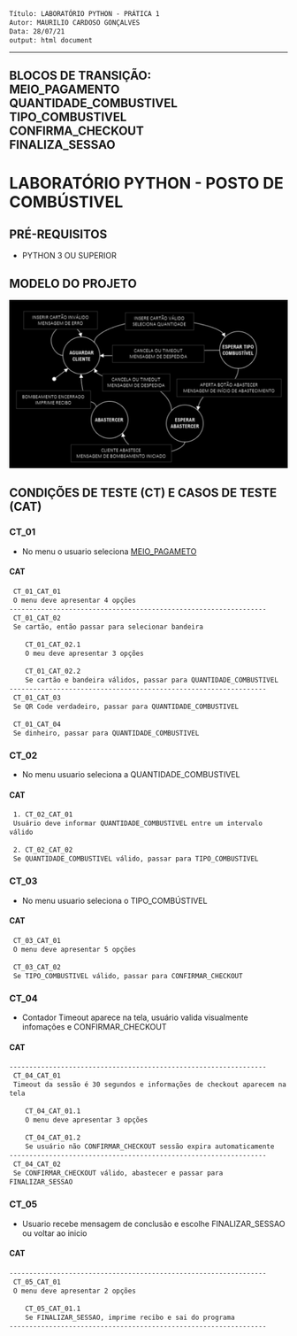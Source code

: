 ```
Título: LABORATÓRIO PYTHON - PRÁTICA 1
Autor: MAURILIO CARDOSO GONÇALVES
Data: 28/07/21
output: html document
```
---
BLOCOS DE TRANSIÇÃO: <br>
<a name="MP">MEIO_PAGAMENTO<a/> <br>
<a name="QC">QUANTIDADE_COMBUSTIVEL</a> <br>
<a name="TC">TIPO_COMBUSTIVEL</a> <br>
<a name="CC">CONFIRMA_CHECKOUT</a><br>
<a name="FS">FINALIZA_SESSAO</a>
---

# LABORATÓRIO PYTHON - POSTO DE COMBÚSTIVEL
## PRÉ-REQUISITOS
* PYTHON 3 OU SUPERIOR

## MODELO DO PROJETO
![](app_resources/modelo_projeto.png)

## CONDIÇÕES DE TESTE (CT) E CASOS DE TESTE (CAT) 
### CT_01
* No menu o usuario seleciona [MEIO_PAGAMETO](MP)
#### CAT
```
 CT_01_CAT_01
 O menu deve apresentar 4 opções
-----------------------------------------------------------------
 CT_01_CAT_02 
 Se cartão, então passar para selecionar bandeira
    
    CT_01_CAT_02.1 
    O meu deve apresentar 3 opções
   
    CT_01_CAT_02.2
    Se cartão e bandeira válidos, passar para QUANTIDADE_COMBUSTIVEL
----------------------------------------------------------------- 
 CT_01_CAT_03
 Se QR Code verdadeiro, passar para QUANTIDADE_COMBUSTIVEL

 CT_01_CAT_04
 Se dinheiro, passar para QUANTIDADE_COMBUSTIVEL
```
### CT_02
* No menu usuario seleciona a QUANTIDADE_COMBUSTIVEL
#### CAT
```
 1. CT_02_CAT_01
 Usuário deve informar QUANTIDADE_COMBUSTIVEL entre um intervalo válido

 2. CT_02_CAT_02
 Se QUANTIDADE_COMBUSTIVEL válido, passar para TIPO_COMBUSTIVEL
```

### CT_03
* No menu usuario seleciona o TIPO_COMBÚSTIVEL
#### CAT
```
 CT_03_CAT_01
 O menu deve apresentar 5 opções

 CT_03_CAT_02
 Se TIPO_COMBUSTIVEL válido, passar para CONFIRMAR_CHECKOUT
```

### CT_04
* Contador Timeout aparece na tela, usuário valida visualmente infomações e CONFIRMAR_CHECKOUT
#### CAT
```
-----------------------------------------------------------------
 CT_04_CAT_01
 Timeout da sessão é 30 segundos e informações de checkout aparecem na tela
 
    CT_04_CAT_01.1
    O menu deve apresentar 3 opções
    
    CT_04_CAT_01.2
    Se usuário não CONFIRMAR_CHECKOUT sessão expira automaticamente
-----------------------------------------------------------------
 CT_04_CAT_02
 Se CONFIRMAR_CHECKOUT válido, abastecer e passar para FINALIZAR_SESSAO
```

### CT_05
* Usuario recebe mensagem de conclusão e escolhe FINALIZAR_SESSAO ou voltar ao inicio
#### CAT
```
-----------------------------------------------------------------
 CT_05_CAT_01
 O menu deve apresentar 2 opções
 
    CT_05_CAT_01.1
    Se FINALIZAR_SESSAO, imprime recibo e sai do programa
-----------------------------------------------------------------
```